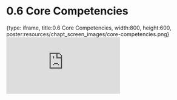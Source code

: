 # 0.6 Core Competencies
 
{type: iframe, title:0.6 Core Competencies, width:800, height:600, poster:resources/chapt_screen_images/core-competencies.png}
![](https://vgaysin1.github.io/CURE-MicrobialMysteries-test/core-competencies.html)
 

 
